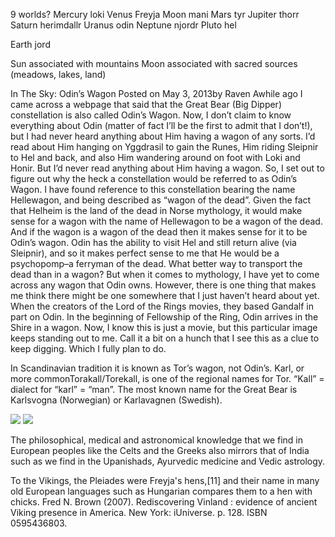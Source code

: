 9 worlds?
Mercury loki
Venus Freyja
Moon mani
Mars tyr
Jupiter thorr
Saturn herimdallr
Uranus odin
Neptune njordr
Pluto hel

Earth jord

Sun associated with mountains
Moon associated with sacred sources (meadows, lakes, land)

In The Sky: Odin’s Wagon
Posted on May 3, 2013by Raven
Awhile ago I came across a webpage that said that the Great Bear (Big Dipper) 
constellation is also called Odin’s Wagon. Now, I don’t claim to know everything about Odin (matter of fact I’ll be the first to admit that I don’t!), but I had never heard anything about Him having a wagon of any sorts. I’d read about Him hanging on Yggdrasil to gain the Runes, Him riding Sleipnir to Hel and back, and also Him wandering around on foot with Loki and Honir. But I’d never read anything about Him having a wagon. So, I set out to figure out why the heck a constellation would be referred to as Odin’s Wagon.
I have found reference to this constellation bearing the name Hellewagon, and being described as “wagon of the dead”. Given the fact that Helheim is the land of the dead in Norse mythology, it would make sense for a wagon with the name of Hellewagon to be a wagon of the dead. And if the wagon is a wagon of the dead then it makes sense for it to be Odin’s wagon.
Odin has the ability to visit Hel and still return alive (via Sleipnir), and so it makes perfect sense to me that He would be a psychopomp–a ferryman of the dead. What better way to transport the dead than in a wagon?
But when it comes to mythology, I have yet to come across any wagon that Odin owns. However, there is one thing that makes me think there might be one somewhere that I just haven’t heard about yet. When the creators of the Lord of the Rings movies, they based Gandalf in part on Odin. In the beginning of Fellowship of the Ring, Odin arrives in the Shire in a wagon. Now, I know this is just a movie, but this particular image keeps standing out to me. Call it a bit on a hunch that I see this as a clue to keep digging. Which I fully plan to do.


In Scandinavian tradition it is known as Tor’s wagon, not Odin’s. Karl, or more commonTorakall/Torekall, is one of the regional names for Tor. “Kall” = dialect for “karl” = “man”. The most known name for the Great Bear is Karlsvogna (Norwegian) or Karlavagnen (Swedish).

![](a/84676.jpg)
![](a/985875.jpg)


The philosophical, medical and astronomical knowledge that we find in European peoples like the Celts and the Greeks also mirrors that of India such as we find in the Upanishads, Ayurvedic medicine and Vedic astrology.

To the Vikings, the Pleiades were Freyja's hens,[11] and their name in many old European languages such as Hungarian compares them to a hen with chicks. Fred N. Brown (2007). Rediscovering Vinland : evidence of ancient Viking presence in America. New York: iUniverse. p. 128. ISBN 0595436803.
